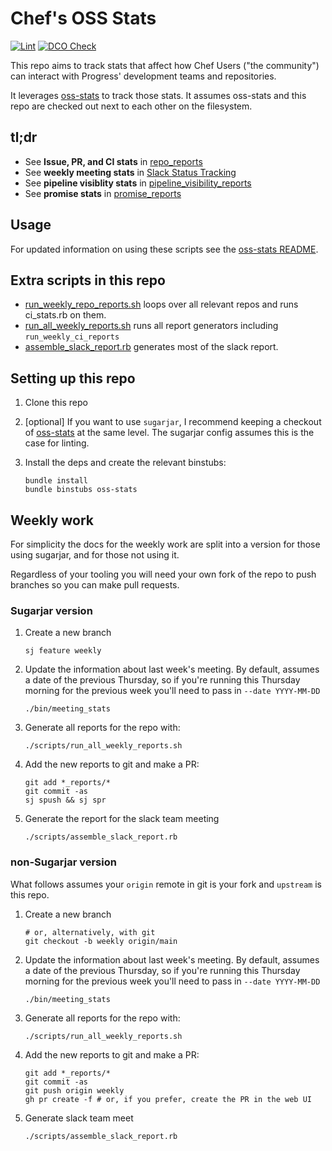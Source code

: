 # Chef's OSS Stats

[![Lint](https://github.com/jaymzh/chef-oss-stats/actions/workflows/lint.yml/badge.svg)](https://github.com/jaymzh/chef-oss-stats/actions/workflows/lint.yml)
[![DCO Check](https://github.com/jaymzh/chef-oss-stats/actions/workflows/dco.yml/badge.svg)](https://github.com/jaymzh/chef-oss-stats/actions/workflows/dco.yml)

This repo aims to track stats that affect how Chef Users ("the community") can
interact with Progress' development teams and repositories.

It leverages [oss-stats](https://github.com/jaymzh/oss-stats) to track those
stats. It assumes oss-stats and this repo are checked out next to each other
on the filesystem.

## tl;dr

* See **Issue, PR, and CI stats** in [repo_reports](repo_reports)
* See **weekly meeting stats** in [Slack Status Tracking](team_slack_reports.md)
* See **pipeline visiblity stats** in [pipeline_visibility_reports](pipeline_visibility_reports)
* See **promise stats** in [promise_reports](promise_reports)

## Usage

For updated information on using these scripts see the [oss-stats
README](https://github.com/jaymzh/oss-stats/blob/main/README.md).

## Extra scripts in this repo

* [run_weekly_repo_reports.sh](scripts/run_weekly_repo_reports.sh) loops over
  all relevant repos and runs ci_stats.rb on them.
* [run_all_weekly_reports.sh](scripts/run_all_weekly_reports.sh) runs all
  report generators including `run_weekly_ci_reports`
* [assemble_slack_report.rb](scripts/assemble_slack_report.rb) generates most
  of the slack report.

## Setting up this repo

1. Clone this repo
1. [optional] If you want to use `sugarjar`, I recommend keeping a checkout of
   [oss-stats](https://github.com/jaymzh/oss-stats) at the same level.
   The sugarjar config assumes this is the case for linting.
1. Install the deps and create the relevant binstubs:

    ```shell
    bundle install
    bundle binstubs oss-stats
    ```

## Weekly work

For simplicity the docs for the weekly work are split into a version
for those using sugarjar, and for those not using it.

Regardless of your tooling you will need your own fork of the repo to push
branches so you can make pull requests.

### Sugarjar version

1. Create a new branch

    ```shell
    sj feature weekly
    ```

1. Update the information about last week's meeting. By default,
   assumes a date of the previous Thursday, so if you're running
   this Thursday morning for the previous week you'll need to pass
   in `--date YYYY-MM-DD`

    ```shell
    ./bin/meeting_stats
    ```

1. Generate all reports for the repo with:

    ```shell
    ./scripts/run_all_weekly_reports.sh
    ```

1. Add the new reports to git and make a PR:

    ```shell
    git add *_reports/*
    git commit -as
    sj spush && sj spr
    ```

1. Generate the report for the slack team meeting

    ```shell
    ./scripts/assemble_slack_report.rb
    ```

### non-Sugarjar version

What follows assumes your `origin` remote in git is your fork and `upstream` is
this repo.

1. Create a new branch

    ```shell
    # or, alternatively, with git
    git checkout -b weekly origin/main
    ```

1. Update the information about last week's meeting. By default,
   assumes a date of the previous Thursday, so if you're running
   this Thursday morning for the previous week you'll need to pass
   in `--date YYYY-MM-DD`

    ```shell
    ./bin/meeting_stats
    ```

1. Generate all reports for the repo with:

    ```shell
    ./scripts/run_all_weekly_reports.sh
    ```

1. Add the new reports to git and make a PR:

    ```shell
    git add *_reports/*
    git commit -as
    git push origin weekly
    gh pr create -f # or, if you prefer, create the PR in the web UI
    ```

1. Generate slack team meet

    ```shell
    ./scripts/assemble_slack_report.rb
    ```
